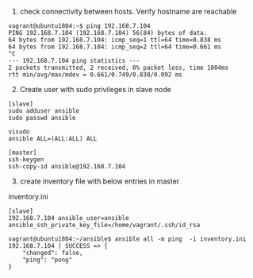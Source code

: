 1. check connectivity between hosts. Verify hostname are reachable
```
vagrant@ubuntu1804:~$ ping 192.168.7.104
PING 192.168.7.104 (192.168.7.104) 56(84) bytes of data.
64 bytes from 192.168.7.104: icmp_seq=1 ttl=64 time=0.838 ms
64 bytes from 192.168.7.104: icmp_seq=2 ttl=64 time=0.661 ms
^C
--- 192.168.7.104 ping statistics ---
2 packets transmitted, 2 received, 0% packet loss, time 1004ms
rtt min/avg/max/mdev = 0.661/0.749/0.838/0.092 ms

```

2. Create user with sudo privileges in slave node

```
[slave]
sudo adduser ansible
sudo passwd ansible

visudo
ansible ALL=(ALL:ALL) ALL

[master]
ssh-keygen
ssh-copy-id ansible@192.168.7.104
```

3. create inventory file with below entries in master

inventory.ini
```
[slave]
192.168.7.104 ansible_user=ansible ansible_ssh_private_key_file=/home/vagrant/.ssh/id_rsa

```

```
vagrant@ubuntu1804:~/ansible$ ansible all -m ping  -i inventory.ini
192.168.7.104 | SUCCESS => {
    "changed": false,
    "ping": "pong"
}
```